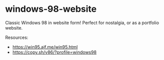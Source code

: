 # windows-98-website
Classic Windows 98 in website form! Perfect for nostalgia, or as a portfolio website.

Resources:

* https://win95.ajf.me/win95.html
* https://copy.sh/v86/?profile=windows98
